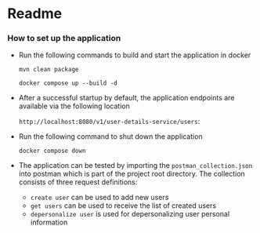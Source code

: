 # Readme

### How to set up the application

* Run the following commands to build and start the application in docker

  ```mvn clean package```

  ```docker compose up --build -d```


* After a successful startup by default, the application endpoints are available via the following location

  ```http://localhost:8080/v1/user-details-service/users```:


* Run the following command to shut down the application

  ```docker compose down```


* The application can be tested by importing the ```postman_collection.json``` into postman
  which is part of the project root directory. The collection consists of three request definitions:
  * ```create user``` can be used to add new users
  * ```get users``` can be used to receive the list of created users
  * ```depersonalize user``` is used for depersonalizing user personal information
